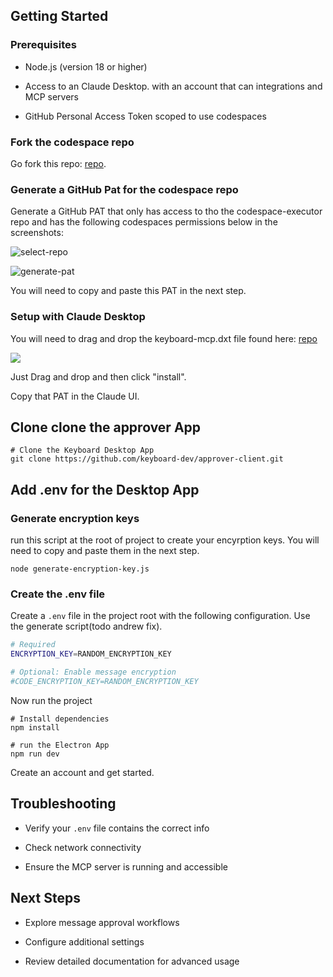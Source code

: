 ## Getting Started

### Prerequisites

* Node.js (version 18 or higher)

* Access to an Claude Desktop. with an account that can integrations and MCP servers

* GitHub Personal Access Token scoped to use codespaces

### Fork the codespace repo

Go fork this repo: [repo](https://github.com/keyboard-dev/codespace-executor).

### Generate a GitHub Pat for the codespace repo

Generate a GitHub PAT that only has access to tho the codespace-executor repo and has the following codespaces permissions below in the screenshots:

![select-repo](/img/select_repo.png)

![generate-pat](/img/pat.png)

You will need to copy and paste this PAT in the next step.

### Setup with Claude Desktop 

You will need to drag and drop the keyboard-mcp.dxt file found here: [repo](https://github.com/keyboard-dev/keyboard-mcp/releases)

![](/img/desktop.png)

Just Drag and drop and then click "install". 

Copy that PAT in the Claude  UI.

## Clone clone the approver App

```
# Clone the Keyboard Desktop App
git clone https://github.com/keyboard-dev/approver-client.git
```

## Add .env for the Desktop App

### Generate encryption keys

run this script at the root of project to create your encyrption keys.  You will need to copy and paste them in the next step.

```
node generate-encryption-key.js
```

### Create the .env file

Create a `.env` file in the project root with the following configuration.  Use the generate script(todo andrew fix).

```bash
# Required
ENCRYPTION_KEY=RANDOM_ENCRYPTION_KEY

# Optional: Enable message encryption
#CODE_ENCRYPTION_KEY=RANDOM_ENCRYPTION_KEY
```

Now run the project

```
# Install dependencies
npm install

# run the Electron App
npm run dev
```

Create an account and get started.

## Troubleshooting

* Verify your `.env` file contains the correct info

* Check network connectivity

* Ensure the MCP server is running and accessible

## Next Steps

* Explore message approval workflows

* Configure additional settings

* Review detailed documentation for advanced usage
